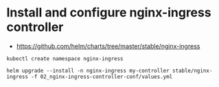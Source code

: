 # Install and configure nginx-ingress controller

* https://github.com/helm/charts/tree/master/stable/nginx-ingress

```
kubectl create namespace nginx-ingress

helm upgrade --install -n nginx-ingress my-controller stable/nginx-ingress -f 02_nginx-ingress-controller-conf/values.yml
```